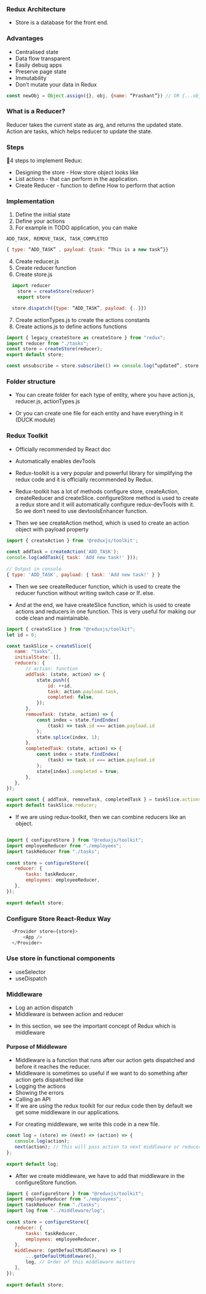 ### Redux Architecture
* Store is a database for the front end.

### Advantages

- Centralised state
- Data flow transparent
- Easily debug apps
- Preserve page state
- Immutability
- Don’t mutate your data in Redux

```js
const newObj = Object.assign({}, obj, {name: “Prashant”}) // OR {...obj}
```

### What is a Reducer?
Reducer takes the current state as arg, and returns the updated state.
Action are tasks, which helps reducer to update the state.


### Steps
📌4 steps to implement Redux:

- Designing the store - How store object looks like
- List actions - that can perform in the application.
- Create Reducer - function to define How to perform that action

### Implementation

1. Define the initial state
2. Define your actions
3. For example in TODO application, you can make 

`ADD_TASK, REMOVE_TASK, TASK_COMPLETED`

```js
{ type: “ADD_TASK” , payload: {task: “This is a new task”}}
```

4. Create reducer.js
5. Create reducer function
6. Create store.js

```js
  import reducer
	store = createStore(reducer)
	export store
```

```js
  store.dispatch({type: “ADD_TASK”, payload: {..}})
```

7. Create actionTypes.js to create the actions constants
8. Create actions.js to define actions functions

```js
import { legacy_createStore as createStore } from "redux";
import reducer from "./tasks";
const store = createStore(reducer); 
export default store;
```

```js
const unsubscribe = store.subscribe(() => console.log(“updated”, store.getState()))
```

### Folder structure

* You can create folder for each type of entity, where you have 
action.js, reducer.js, actionTypes.js

* Or you can create one file for each entity and have everything in it (DUCK module)



### Redux Toolkit

* Officially recommended by React doc

* Automatically enables devTools

* Redux-toolkit is a very popular and powerful library for simplifying the redux code and it is officially recommended by Redux.

* Redux-toolkit has a lot of methods configure store, createAction, createReducer and createSlice.
configureStore method is used to create a redux store and it will automatically configure redux-devTools with it. So we don’t need to use devtoolsEnhancer function.

* Then we see createAction method, which is used to create an action object with payload property

```js
import { createAction } from '@reduxjs/toolkit';
 
const addTask = createAction('ADD_TASK');
console.log(addTask({ task: 'Add new task!' }));
 
// Output in console
{ type: 'ADD_TASK', payload: { task: 'Add new task!' } }

```
- Then we see createReducer function, which is used to create the reducer function without writing switch case or If..else.

- And at the end, we have createSlice function, which is used to create actions and reducers in one function. This is very useful for making our code clean and maintainable.

```js
import { createSlice } from "@reduxjs/toolkit";
let id = 0;

const taskSlice = createSlice({
   name: "tasks",
   initialState: [],
   reducers: {
       // action: function
       addTask: (state, action) => {
           state.push({
               id: ++id,
               task: action.payload.task,
               completed: false,
           });
       },
       removeTask: (state, action) => {
           const index = state.findIndex(
               (task) => task.id === action.payload.id
           );
           state.splice(index, 1);
       },
       completedTask: (state, action) => {
           const index = state.findIndex(
               (task) => task.id === action.payload.id
           );
           state[index].completed = true;
       },
   },
});

export const { addTask, removeTask, completedTask } = taskSlice.actions;
export default taskSlice.reducer;

```

* If we are using redux-toolkit, then we can combine reducers like an object.


```js

import { configureStore } from "@reduxjs/toolkit";
import employeeReducer from "./employees";
import taskReducer from "./tasks";
 
const store = configureStore({
   reducer: {
       tasks: taskReducer,
       employees: employeeReducer,
   },
});
 
export default store;

```

### Configure Store React-Redux Way
```js
  <Provider store={store}>
      <App />
  </Provider>
```

### Use store in functional components

* useSelector
* useDispatch

### Middleware

- Log an action dispatch
- Middleware is between action and reducer

* In this section, we see the important concept of Redux which is middleware

#### Purpose of Middleware
- Middleware is a function that runs after our action gets dispatched and before it reaches the reducer.
- Middleware is sometimes so useful if we want to do something after action gets dispatched like
- Logging the actions
- Showing the errors
- Calling an API
- If we are using the redux toolkit for our redux code then by default we get some middleware in our applications.

* For creating middleware, we write this code in a new file.

```js
const log = (store) => (next) => (action) => {
   console.log(action);
   next(action); // This will pass action to next middleware or reducer
};
 
export default log;
```

* After we create middleware, we have to add that middleware in the configureStore function.

```js
import { configureStore } from "@reduxjs/toolkit";
import employeeReducer from "./employees";
import taskReducer from "./tasks";
import log from "../middleware/log";
 
const store = configureStore({
   reducer: {
       tasks: taskReducer,
       employees: employeeReducer,
   },
   middleware: (getDefaultMiddleware) => [
       ...getDefaultMiddleware(),
       log, // Order of this middleware matters
   ],
});
 
export default store;

```